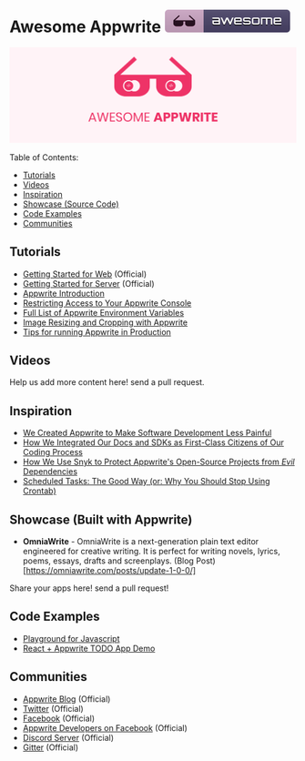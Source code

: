 # Awesome Appwrite [![Awesome](images/badge.svg)](https://github.com/sindresorhus/awesome)

![logo](images/logo.png "Logo")

Table of Contents:

  - [Tutorials](#tutorials)
  - [Videos](#videos)
  - [Inspiration](#inspiration)
  - [Showcase (Source Code)](#showcase-source-code)
  - [Code Examples](#code-examples)
  - [Communities](#communities)

## Tutorials 

* [Getting Started for Web](https://appwrite.io/docs/getting-started-for-web) (Official)
* [Getting Started for Server](https://appwrite.io/docs/getting-started-for-server) (Official)
* [Appwrite Introduction](https://medium.com/@eldadfux/introducing-appwrite-an-open-source-backend-server-for-mobile-web-developers-4be70731575d?source=friends_link&sk=b6a2be384aafd1fa5b1b6ff12906082c)
* [Restricting Access to Your Appwrite Console](https://medium.com/appwrite-io/you-can-now-restrict-access-to-your-appwrite-console-b8b447885289?source=friends_link&sk=95b78cf75ff633e0f32b8a76ea619b08)
* [Full List of Appwrite Environment Variables](https://github.com/appwrite/appwrite/blob/master/docs/tutorials/environment-variables.md)
* [Image Resizing and Cropping with Appwrite](https://medium.com/appwrite-io/how-to-use-appwrite-open-source-platform-as-your-image-cropping-optimisation-service-2c5efab4edcb?source=friends_link&sk=11c8c6d50c2c24d0084f20f98a90a0bd)
* [Tips for running Appwrite in Production](https://github.com/appwrite/appwrite/blob/master/docs/tutorials/running-in-production.md)

## Videos

Help us add more content here! send a pull request.

## Inspiration

* [We Created Appwrite to Make Software Development Less Painful](https://medium.com/@eldadfux/software-development-is-harder-than-ever-so-we-created-an-open-source-backend-to-make-it-less-533f3e3b1461?source=friends_link&sk=fe1c6ddf391ecc1af5e0dc3c20c881be)
* [How We Integrated Our Docs and SDKs as First-Class Citizens of Our Coding Process](https://medium.com/appwrite-io/how-we-integrated-our-docs-and-sdks-as-first-class-citizens-of-our-coding-process-8e343def0e9?source=friends_link&sk=6f99e56da66d9ddd79867a8974389a24)
* [How We Use Snyk to Protect Appwrite's Open-Source Projects from *Evil* Dependencies](https://medium.com/@eldadfux/this-is-how-we-use-snyk-to-protect-our-open-source-projects-from-evil-dependencies-6ee258ca5815?source=friends_link&sk=6b024f64a1ed3caae9d72bccdaeed647)
* [Scheduled Tasks: The Good Way (or: Why You Should Stop Using Crontab)
](https://medium.com/@eldadfux/background-tasks-the-good-way-or-why-you-should-stop-using-crontab-4d0e50b9781e?source=friends_link&sk=e7df29ade74b9be2b574acc770cd084e&fbclid=IwAR1ZTWexks_4y03uwG8rRTrFXg6hDm4jdCC0V2eBE_y4aHvqAXPWRF680Xk)

## Showcase (Built with Appwrite)

* **OmniaWrite** - OmniaWrite is a next-generation plain text editor engineered for creative writing. It is perfect for writing novels, lyrics, poems, essays, drafts and screenplays. (Blog Post)[https://omniawrite.com/posts/update-1-0-0/]

Share your apps here! send a pull request!

## Code Examples

* [Playground for Javascript](https://github.com/appwrite/playground-for-js)
* [React + Appwrite TODO App Demo](https://github.com/christyjacob4/react-todoist)

## Communities 

* [Appwrite Blog](https://medium.com/appwrite-io) (Official)
* [Twitter](https://twitter.com/appwrite_io) (Official)
* [Facebook](https://www.facebook.com/appwrite.io/) (Official)
* [Appwrite Developers on Facebook](https://www.facebook.com/groups/appwrite.developers/?source_id=227046654430085) (Official)
* [Discord Server](https://discord.gg/GSeTUeA) (Official)
* [Gitter](https://gitter.im/appwrite/community) (Official)




